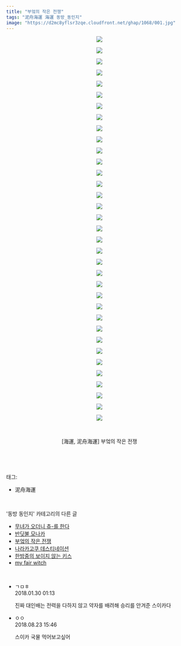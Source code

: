 ```yaml
---
title: "부엌의 작은 전쟁"
tags: "泥舟海運 海運 동방_동인지"
image: "https://d2mc8yflsr3zqe.cloudfront.net/ghap/1068/001.jpg"
---
```

<div class="article">
<p style="text-align: center; clear: none; float: none;"><img src="{{ site.imgserver2 }}/ghap/1068/001.jpg"/></p>
<p style="text-align: center; clear: none; float: none;"><img src="{{ site.imgserver2 }}/ghap/1068/002.jpg"/></p>
<p style="text-align: center; clear: none; float: none;"><img src="{{ site.imgserver2 }}/ghap/1068/003.jpg"/></p>
<p style="text-align: center; clear: none; float: none;"><img src="{{ site.imgserver2 }}/ghap/1068/004.jpg"/></p>
<p style="text-align: center; clear: none; float: none;"><img src="{{ site.imgserver2 }}/ghap/1068/005.jpg"/></p>
<p style="text-align: center; clear: none; float: none;"><img src="{{ site.imgserver2 }}/ghap/1068/006.jpg"/></p>
<p style="text-align: center; clear: none; float: none;"><img src="{{ site.imgserver2 }}/ghap/1068/007.jpg"/></p>
<p style="text-align: center; clear: none; float: none;"><img src="{{ site.imgserver2 }}/ghap/1068/008.jpg"/></p>
<p style="text-align: center; clear: none; float: none;"><img src="{{ site.imgserver2 }}/ghap/1068/009.jpg"/></p>
<p style="text-align: center; clear: none; float: none;"><img src="{{ site.imgserver2 }}/ghap/1068/010.jpg"/></p>
<p style="text-align: center; clear: none; float: none;"><img src="{{ site.imgserver2 }}/ghap/1068/011.jpg"/></p>
<p style="text-align: center; clear: none; float: none;"><img src="{{ site.imgserver2 }}/ghap/1068/012.jpg"/></p>
<p style="text-align: center; clear: none; float: none;"><img src="{{ site.imgserver2 }}/ghap/1068/013.jpg"/></p>
<p style="text-align: center; clear: none; float: none;"><img src="{{ site.imgserver2 }}/ghap/1068/014.jpg"/></p>
<p style="text-align: center; clear: none; float: none;"><img src="{{ site.imgserver2 }}/ghap/1068/015.jpg"/></p>
<p style="text-align: center; clear: none; float: none;"><img src="{{ site.imgserver2 }}/ghap/1068/016.jpg"/></p>
<p style="text-align: center; clear: none; float: none;"><img src="{{ site.imgserver2 }}/ghap/1068/017.jpg"/></p>
<p style="text-align: center; clear: none; float: none;"><img src="{{ site.imgserver2 }}/ghap/1068/018.jpg"/></p>
<p style="text-align: center; clear: none; float: none;"><img src="{{ site.imgserver2 }}/ghap/1068/019.jpg"/></p>
<p style="text-align: center; clear: none; float: none;"><img src="{{ site.imgserver2 }}/ghap/1068/020.jpg"/></p>
<p style="text-align: center; clear: none; float: none;"><img src="{{ site.imgserver2 }}/ghap/1068/021.jpg"/></p>
<p style="text-align: center; clear: none; float: none;"><img src="{{ site.imgserver2 }}/ghap/1068/022.jpg"/></p>
<p style="text-align: center; clear: none; float: none;"><img src="{{ site.imgserver2 }}/ghap/1068/023.jpg"/></p>
<p style="text-align: center; clear: none; float: none;"><img src="{{ site.imgserver2 }}/ghap/1068/024.jpg"/></p>
<p style="text-align: center; clear: none; float: none;"><img src="{{ site.imgserver2 }}/ghap/1068/025.jpg"/></p>
<p style="text-align: center; clear: none; float: none;"><img src="{{ site.imgserver2 }}/ghap/1068/026.jpg"/></p>
<p style="text-align: center; clear: none; float: none;"><img src="{{ site.imgserver2 }}/ghap/1068/027.jpg"/></p>
<p style="text-align: center; clear: none; float: none;"><img src="{{ site.imgserver2 }}/ghap/1068/028.jpg"/></p>
<p style="text-align: center; clear: none; float: none;"><img src="{{ site.imgserver2 }}/ghap/1068/029.jpg"/></p>
<p style="text-align: center; clear: none; float: none;"><img src="{{ site.imgserver2 }}/ghap/1068/030.jpg"/></p>
<p style="text-align: center; clear: none; float: none;"><img src="{{ site.imgserver2 }}/ghap/1068/031.jpg"/></p>
<p style="text-align: center; clear: none; float: none;"><img src="{{ site.imgserver2 }}/ghap/1068/032.jpg"/></p>
<p style="text-align: center; clear: none; float: none;"><img src="{{ site.imgserver2 }}/ghap/1068/033.jpg"/></p>
<p style="text-align: center; clear: none; float: none;"><img src="{{ site.imgserver2 }}/ghap/1068/034.jpg"/></p>
<p style="text-align: center; clear: none; float: none;"><img src="{{ site.imgserver2 }}/ghap/1068/035.jpg"/></p>
<p style="text-align: center; clear: none; float: none;"><br/></p>
<p style="text-align: center; clear: none; float: none;">[海運, 泥舟海運] 부엌의 작은 전쟁</p>
<p><br/></p>
</div><br/>
<div class="tagTrail">
<p>태그: </p>
<ul>
<li>泥舟海運</li>
</ul>
</div><br/>
<div class="another">
<p>'동방 동인지' 카테고리의 다른 글</p>
<ul>
<li><a href="/ghap_1070">무녀가 오더니 츄-를 한다</a></li>
<li><a href="/ghap_1069">반딧불 모나카</a></li>
<li><a href="/ghap_1068">부엌의 작은 전쟁</a></li>
<li><a href="/ghap_1066">나라카고쿠 데스티네이션</a></li>
<li><a href="/ghap_1065">한밤중의 보이지 않는 키스</a></li>
<li><a href="/ghap_1064">my fair witch</a></li>
</ul>
</div><br/>
<div class="cb_module cb_fluid">
<div class="cb_wrt cb_profile">
<div class="comment">
<ul>
<li class="cb_thumb_off" id="comment15186737">
<div class="cb_comment_area">
<div class="cb_info_area">
<div class="cb_section">
<span class="cb_nick_name">ㄱㅁㅎ</span>
</div>
<div class="cb_section">
<span class="cb_date">2018.01.30 01:13 </span>
</div>
</div>
<div class="cb_dsc_comment">
<p class="cb_dsc">
											진짜 대인배는 전력을 다하지 않고 약자를 배려해 승리를 안겨준 스이카다
										</p>
</div>
</div></li>
<li class="cb_thumb_off" id="comment15315613">
<div class="cb_comment_area">
<div class="cb_info_area">
<div class="cb_section">
<span class="cb_nick_name">ㅇㅇ</span>
</div>
<div class="cb_section">
<span class="cb_date">2018.08.23 15:46 </span>
</div>
</div>
<div class="cb_dsc_comment">
<p class="cb_dsc">
											스이카 국물 먹어보고싶어
										</p>
</div>
</div></li>
</ul>
</div>
</div><!-- commentList close -->
</div><br/>
